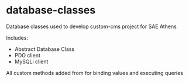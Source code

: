 # database-classes

Database classes used to develop custom-cms project for SAE Athens

Includes:

  - Abstract Database Class
  - PDO client
  - MySQLi client
  
  
 All custom methods added from for binding values and executing queries
